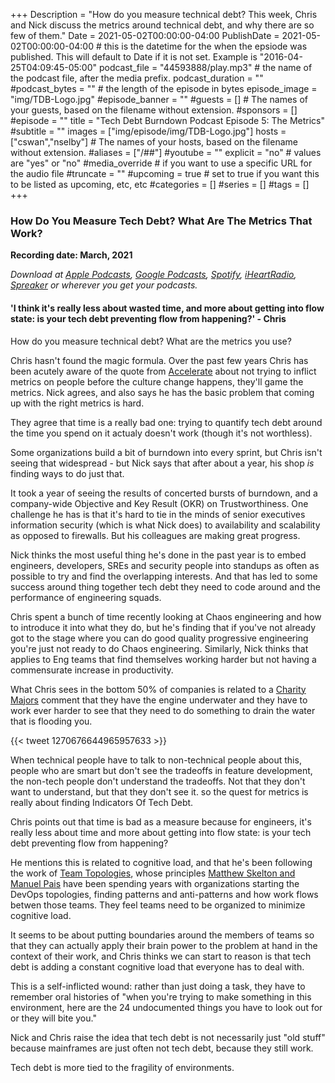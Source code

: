 +++
Description = "How do you measure technical debt? This week, Chris and Nick discuss the metrics around technical debt, and why there are so few of them."
Date = 2021-05-02T00:00:00-04:00
PublishDate = 2021-05-02T00:00:00-04:00 # this is the datetime for the when the epsiode was published. This will default to Date if it is not set. Example is "2016-04-25T04:09:45-05:00"
podcast_file = "44593888/play.mp3" # the name of the podcast file, after the media prefix.
podcast_duration = ""
#podcast_bytes = "" # the length of the episode in bytes
episode_image = "img/TDB-Logo.jpg"
#episode_banner = ""
#guests = [] # The names of your guests, based on the filename without extension.
#sponsors = []
#episode = ""
title = "Tech Debt Burndown Podcast Episode 5: The Metrics"
#subtitle = ""
images = ["img/episode/img/TDB-Logo.jpg"]
hosts = ["cswan","nselby"] # The names of your hosts, based on the filename without extension.
#aliases = ["/##"]
#youtube = ""
explicit = "no" # values are "yes" or "no"
#media_override # if you want to use a specific URL for the audio file
#truncate = ""
#upcoming = true # set to true if you want this to be listed as upcoming, etc, etc
#categories = []
#series = []
#tags = []
+++
### How Do You Measure Tech Debt? What Are The Metrics That Work? ###

**Recording date: March, 2021**

*Download at [Apple Podcasts](https://podcastsconnect.apple.com/my-podcasts/the-tech-debt-burndown-podcast/1562710899), [Google Podcasts](https://podcasts.google.com/feed/aHR0cHM6Ly93d3cuc3ByZWFrZXIuY29tL3Nob3cvNDg3MzE4MC9lcGlzb2Rlcy9mZWVk), [Spotify](https://open.spotify.com/show/0t15PUgvQYNWQ6LYXJ8zkz), [iHeartRadio](https://iheart.com/podcast/81137852), [Spreaker](https://www.spreaker.com/show/the-tech-debt-burndown-podcast) or wherever you get your podcasts.*

#### 'I think it's really less about wasted time, and more about getting into flow state: is your tech debt preventing flow from happening?' - Chris ####

How do you measure technical debt? What are the metrics you use? 

Chris hasn't found the magic formula. Over the past few years Chris has been acutely aware of the quote from [Accelerate](https://www.amazon.com/dp/B07B9F83WM/ref=dp-kindle-redirect) about not trying to inflict metrics on people before the culture change happens, they'll game the metrics. Nick agrees, and also says he has the basic problem that coming up with the right metrics is hard. 

They agree that time is a really bad one: trying to quantify tech debt around the time you spend on it actualy doesn't work (though it's not worthless). 

Some organizations build a bit of burndown into every sprint, but Chris isn't seeing that widespread - but Nick says that after about a year, his shop *is* finding ways to do just that. 

It took a year of seeing the results of concerted bursts of burndown, and a company-wide Objective and Key Result (OKR) on Trustworthiness. One challenge he has is that it's hard to tie in the minds of senior executives information security (which is what Nick does) to availability and scalability as opposed to firewalls. But his colleagues are making great progress. 

Nick thinks the most useful thing he's done in the past year is to embed engineers, developers, SREs and security people into standups as often as possible to try and find the overlapping interests. And that has led to some success around thing together tech debt they need to code around and the performance of engineering squads. 

Chris spent a bunch of time recently looking at Chaos engineering and how to introduce it into what they do, but he's finding that if you've not already got to the stage where you can do good quality progressive engineering you're just not ready to do Chaos engineering. Similarly, Nick thinks that applies to Eng teams that find themselves working harder but not having a commensurate increase in productivity. 

What Chris sees in the bottom 50% of companies is related to a [Charity Majors](https://twitter.com/mipsytipsy/status/1270676644965957633) comment that they have the engine underwater and they have to work ever harder to see that they need to do something to drain the water that is flooding you. 

{{< tweet 1270676644965957633 >}}

When technical people have to talk to non-technical people about this, people who are smart but don't see the tradeoffs in feature development, the non-tech people don't understand the tradeoffs. Not that they don't want to understand, but that they don't see it. so the quest for metrics is really about finding Indicators Of Tech Debt. 

Chris points out that time is bad as a measure because for engineers, it's really less about time and more about getting into flow state: is your tech debt preventing flow from happening?

He mentions this is related to cognitive load, and that he's been following the work of [Team Topologies](https://teamtopologies.com), whose principles [Matthew Skelton and Manuel Pais](https://teamtopologies.com/people) have been spending years with organizations starting the DevOps topologies, finding patterns and anti-patterns and how work flows betwen those teams. They feel teams need to be organized to minimize cognitive load.

It seems to be about putting boundaries around the members of teams so that they can actually apply their brain power to the problem at hand in the context of their work, and Chris thinks we can start to reason is that tech debt is adding a constant cognitive load that everyone has to deal with. 

This is a self-inflicted wound: rather than just doing a task, they have to remember oral histories of "when you're trying to make something in this environment, here are the 24 undocumented things you have to look out for or they will bite you."

Nick and Chris raise the idea that tech debt is not necessarily just "old stuff" because mainframes are just often not tech debt, because they still work. 

Tech debt is more tied to the fragility of environments.






